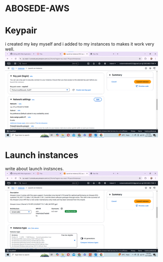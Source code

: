 # ABOSEDE-AWS
# Keypair
i created my key myself and i added to my instances to makes it work very well.
![KP](https://github.com/Haabee-theArik1/ABOSEDE-AWS/blob/main/KP%20.gif)
# Launch instances
write about launch instsnces.
![Launch EC2 Instances](https://github.com/Haabee-theArik1/ABOSEDE-AWS/blob/main/Launching%20EC2%20instances%203.gif)
